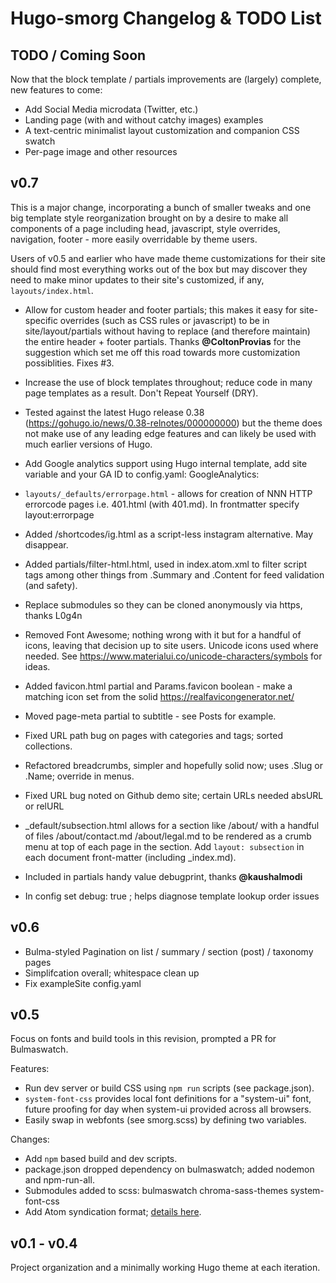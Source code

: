 # Hugo-smorg Changelog & TODO List

## TODO / Coming Soon

Now that the block template / partials improvements are (largely) complete, new
features to come:

* Add Social Media microdata (Twitter, etc.)
* Landing page (with and without catchy images) examples
* A text-centric minimalist layout customization and companion CSS swatch
* Per-page image and other resources

## v0.7

This is a major change, incorporating a bunch of smaller tweaks and one big
template style reorganization brought on by a desire to make all components of a page
including head, javascript, style overrides, navigation, footer - more easily
overridable by theme users.  

Users of v0.5 and earlier who have made theme customizations for their site
should find most everything works out of the box but may discover they need to
make minor updates to their site's customized, if any, `layouts/index.html`.

* Allow for custom header and footer partials; this makes it easy for
  site-specific overrides (such as CSS rules or javascript) to be in
  site/layout/partials without having to replace (and therefore maintain) the
  entire header + footer partials. Thanks **@ColtonProvias** for the suggestion
  which set me off this road towards more customization possiblities. Fixes #3.
* Increase the use of block templates throughout; reduce code in many page
  templates as a result. Don't Repeat Yourself (DRY).
* Tested against the latest Hugo release 0.38
  (https://gohugo.io/news/0.38-relnotes/000000000) but the theme does not make
  use of any leading edge features and can likely be used with much earlier
  versions of Hugo.
* Add Google analytics support using Hugo internal template, add site variable
  and your GA ID to config.yaml: GoogleAnalytics: 
* `layouts/_defaults/errorpage.html` - allows for creation of NNN HTTP errorcode
  pages i.e. 401.html (with 401.md). In frontmatter specify layout:errorpage
* Added /shortcodes/ig.html as a script-less instagram alternative. May
  disappear.
* Added partials/filter-html.html, used in index.atom.xml to filter script tags
  among other things from .Summary and .Content for feed validation (and
  safety).
* Replace submodules so they can be cloned anonymously via https, thanks L0g4n
* Removed Font Awesome; nothing wrong with it but for a handful of icons,
  leaving that decision up to site users. Unicode icons used where needed. See
  https://www.materialui.co/unicode-characters/symbols for ideas.
* Added favicon.html partial and Params.favicon boolean - make a matching icon
  set from the solid https://realfavicongenerator.net/

* Moved page-meta partial to subtitle - see Posts for example.
* Fixed URL path bug on pages with categories and tags; sorted collections.
* Refactored breadcrumbs, simpler and hopefully solid now; uses .Slug or .Name; override in menus.
* Fixed URL bug noted on Github demo site; certain URLs needed absURL or relURL
* \_default/subsection.html allows for a section like /about/ with a handful of
  files /about/contact.md /about/legal.md to be rendered as a crumb menu at
  top of each page in the section. Add `layout: subsection` in each document
  front-matter (including \_index.md).
* Included in partials handy value debugprint, thanks **@kaushalmodi**
* In config set debug: true ; helps diagnose template lookup order issues

## v0.6

* Bulma-styled Pagination on list / summary / section (post) / taxonomy pages
* Simplifcation overall; whitespace clean up
* Fix exampleSite config.yaml

## v0.5

Focus on fonts and build tools in this revision, prompted a PR for Bulmaswatch. 

Features:

* Run dev server or build CSS using `npm run` scripts (see package.json).
* `system-font-css` provides local font definitions for a "system-ui" font, future proofing 
  for day when system-ui provided across all browsers.
* Easily swap in webfonts (see smorg.scss) by defining two variables.

Changes: 

* Add `npm` based build and dev scripts.
* package.json dropped dependency on bulmaswatch; added nodemon and npm-run-all.
* Submodules added to scss: bulmaswatch  chroma-sass-themes system-font-css
* Add Atom syndication format; [details here](https://github.com/comfusion/after-dark/issues/32#issuecomment-312515542).

## v0.1 - v0.4

Project organization and a minimally working Hugo theme at each iteration.

